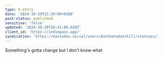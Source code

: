 ```yaml
---
type: h-entry
date: '2024-10-29T21:39:00+0100'
post-status: published
sensitive: 'false'
updated: '2024-10-29T20:41:09.029Z'
client_id: 'https://indiepass.app/'
syndication: 'https://mastodon.social/users/donthatedontkill/statuses/113392645149395542'
---
```

Something's gotta change but I don't know what

